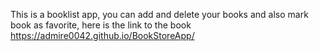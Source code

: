 This is a booklist app, you can add and delete your books and also mark book as favorite, here is the link to the book 
https://admire0042.github.io/BookStoreApp/
